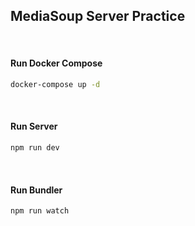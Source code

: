 ## MediaSoup Server Practice
<br>

#### Run Docker Compose 
```bash
docker-compose up -d
```
<br>

#### Run Server 
```bash
npm run dev
```
<br>

#### Run Bundler
```bash
npm run watch
```